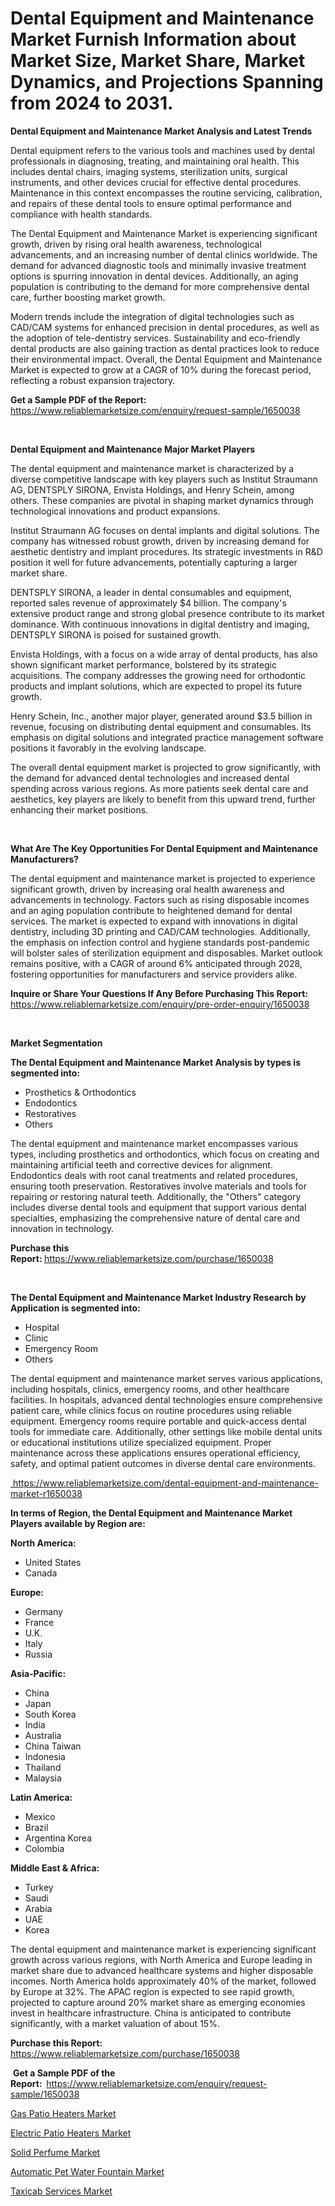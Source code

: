 <p><h1>Dental Equipment and Maintenance Market Furnish Information about Market Size, Market Share, Market Dynamics, and Projections Spanning from 2024 to 2031.</h1></p><p><strong>Dental Equipment and Maintenance Market Analysis and Latest Trends</strong></p>
<p><p>Dental equipment refers to the various tools and machines used by dental professionals in diagnosing, treating, and maintaining oral health. This includes dental chairs, imaging systems, sterilization units, surgical instruments, and other devices crucial for effective dental procedures. Maintenance in this context encompasses the routine servicing, calibration, and repairs of these dental tools to ensure optimal performance and compliance with health standards.</p><p>The Dental Equipment and Maintenance Market is experiencing significant growth, driven by rising oral health awareness, technological advancements, and an increasing number of dental clinics worldwide. The demand for advanced diagnostic tools and minimally invasive treatment options is spurring innovation in dental devices. Additionally, an aging population is contributing to the demand for more comprehensive dental care, further boosting market growth.</p><p>Modern trends include the integration of digital technologies such as CAD/CAM systems for enhanced precision in dental procedures, as well as the adoption of tele-dentistry services. Sustainability and eco-friendly dental products are also gaining traction as dental practices look to reduce their environmental impact. Overall, the Dental Equipment and Maintenance Market is expected to grow at a CAGR of 10% during the forecast period, reflecting a robust expansion trajectory.</p></p>
<p><strong>Get a Sample PDF of the Report:&nbsp;</strong> <a href="https://www.reliablemarketsize.com/enquiry/request-sample/1650038?utm_campaign=1103&utm_medium=2&utm_source=Github&utm_content=ia&utm_term=26092024&utm_id=dental-equipment-and-maintenance">https://www.reliablemarketsize.com/enquiry/request-sample/1650038</a></p>
<p>&nbsp;</p>
<p><strong>Dental Equipment and Maintenance Major Market Players</strong></p>
<p><p>The dental equipment and maintenance market is characterized by a diverse competitive landscape with key players such as Institut Straumann AG, DENTSPLY SIRONA, Envista Holdings, and Henry Schein, among others. These companies are pivotal in shaping market dynamics through technological innovations and product expansions.</p><p>Institut Straumann AG focuses on dental implants and digital solutions. The company has witnessed robust growth, driven by increasing demand for aesthetic dentistry and implant procedures. Its strategic investments in R&D position it well for future advancements, potentially capturing a larger market share.</p><p>DENTSPLY SIRONA, a leader in dental consumables and equipment, reported sales revenue of approximately $4 billion. The company's extensive product range and strong global presence contribute to its market dominance. With continuous innovations in digital dentistry and imaging, DENTSPLY SIRONA is poised for sustained growth.</p><p>Envista Holdings, with a focus on a wide array of dental products, has also shown significant market performance, bolstered by its strategic acquisitions. The company addresses the growing need for orthodontic products and implant solutions, which are expected to propel its future growth.</p><p>Henry Schein, Inc., another major player, generated around $3.5 billion in revenue, focusing on distributing dental equipment and consumables. Its emphasis on digital solutions and integrated practice management software positions it favorably in the evolving landscape.</p><p>The overall dental equipment market is projected to grow significantly, with the demand for advanced dental technologies and increased dental spending across various regions. As more patients seek dental care and aesthetics, key players are likely to benefit from this upward trend, further enhancing their market positions.</p></p>
<p>&nbsp;</p>
<p><strong>What Are The Key Opportunities For Dental Equipment and Maintenance Manufacturers?</strong></p>
<p><p>The dental equipment and maintenance market is projected to experience significant growth, driven by increasing oral health awareness and advancements in technology. Factors such as rising disposable incomes and an aging population contribute to heightened demand for dental services. The market is expected to expand with innovations in digital dentistry, including 3D printing and CAD/CAM technologies. Additionally, the emphasis on infection control and hygiene standards post-pandemic will bolster sales of sterilization equipment and disposables. Market outlook remains positive, with a CAGR of around 6% anticipated through 2028, fostering opportunities for manufacturers and service providers alike.</p></p>
<p><strong>Inquire or Share Your Questions If Any Before Purchasing This Report:</strong> <a href="https://www.reliablemarketsize.com/enquiry/pre-order-enquiry/1650038?utm_campaign=1103&utm_medium=2&utm_source=Github&utm_content=ia&utm_term=26092024&utm_id=dental-equipment-and-maintenance">https://www.reliablemarketsize.com/enquiry/pre-order-enquiry/1650038</a></p>
<p>&nbsp;</p>
<p><strong>Market Segmentation</strong></p>
<p><strong>The Dental Equipment and Maintenance Market Analysis by types is segmented into:</strong></p>
<p><ul><li>Prosthetics & Orthodontics</li><li>Endodontics</li><li>Restoratives</li><li>Others</li></ul></p>
<p><p>The dental equipment and maintenance market encompasses various types, including prosthetics and orthodontics, which focus on creating and maintaining artificial teeth and corrective devices for alignment. Endodontics deals with root canal treatments and related procedures, ensuring tooth preservation. Restoratives involve materials and tools for repairing or restoring natural teeth. Additionally, the "Others" category includes diverse dental tools and equipment that support various dental specialties, emphasizing the comprehensive nature of dental care and innovation in technology.</p></p>
<p><strong>Purchase this Report:&nbsp;</strong><a href="https://www.reliablemarketsize.com/purchase/1650038?utm_campaign=1103&utm_medium=2&utm_source=Github&utm_content=ia&utm_term=26092024&utm_id=dental-equipment-and-maintenance">https://www.reliablemarketsize.com/purchase/1650038</a></p>
<p>&nbsp;</p>
<p><strong>The Dental Equipment and Maintenance Market Industry Research by Application is segmented into:</strong></p>
<p><ul><li>Hospital</li><li>Clinic</li><li>Emergency Room</li><li>Others</li></ul></p>
<p><p>The dental equipment and maintenance market serves various applications, including hospitals, clinics, emergency rooms, and other healthcare facilities. In hospitals, advanced dental technologies ensure comprehensive patient care, while clinics focus on routine procedures using reliable equipment. Emergency rooms require portable and quick-access dental tools for immediate care. Additionally, other settings like mobile dental units or educational institutions utilize specialized equipment. Proper maintenance across these applications ensures operational efficiency, safety, and optimal patient outcomes in diverse dental care environments.</p></p>
<p><a href="https://www.reliablemarketsize.com/dental-equipment-and-maintenance-market-r1650038?utm_campaign=1103&utm_medium=2&utm_source=Github&utm_content=ia&utm_term=26092024&utm_id=dental-equipment-and-maintenance">&nbsp;https://www.reliablemarketsize.com/dental-equipment-and-maintenance-market-r1650038</a></p>
<p><strong>In terms of Region, the Dental Equipment and Maintenance Market Players available by Region are:</strong></p>
<p>
    <p> <strong> North America: </strong>
        <ul>
            <li>United States</li>
            <li>Canada</li>
        </ul>
        </p> 
    <p> <strong> Europe: </strong>
        <ul>
            <li>Germany</li>
            <li>France</li>
            <li>U.K.</li>
            <li>Italy</li>
            <li>Russia</li>
        </ul>
        </p> 
    <p> <strong> Asia-Pacific: </strong>
        <ul>
            <li>China</li>
            <li>Japan</li>
            <li>South Korea</li>
            <li>India</li>
            <li>Australia</li>
            <li>China Taiwan</li>
            <li>Indonesia</li>
            <li>Thailand</li>
            <li>Malaysia</li>
        </ul>
        </p> 
    <p> <strong> Latin America: </strong>
        <ul>
            <li>Mexico</li>
            <li>Brazil</li>
            <li>Argentina Korea</li>
            <li>Colombia</li>
        </ul>
        </p> 
    <p> <strong> Middle East & Africa: </strong>
        <ul>
            <li>Turkey</li>
            <li>Saudi</li>
            <li>Arabia</li>
            <li>UAE</li>
            <li>Korea</li>
        </ul>
    </p>
    </p>
<p><p>The dental equipment and maintenance market is experiencing significant growth across various regions, with North America and Europe leading in market share due to advanced healthcare systems and higher disposable incomes. North America holds approximately 40% of the market, followed by Europe at 32%. The APAC region is expected to see rapid growth, projected to capture around 20% market share as emerging economies invest in healthcare infrastructure. China is anticipated to contribute significantly, with a market valuation of about 15%.</p></p>
<p><strong>Purchase this Report: </strong><a href="https://www.reliablemarketsize.com/purchase/1650038?utm_campaign=1103&utm_medium=2&utm_source=Github&utm_content=ia&utm_term=26092024&utm_id=dental-equipment-and-maintenance">https://www.reliablemarketsize.com/purchase/1650038</a></p>
<p>&nbsp;<strong>Get a Sample PDF of the Report:&nbsp;&nbsp;</strong><a href="https://www.reliablemarketsize.com/enquiry/request-sample/1650038?utm_campaign=1103&utm_medium=2&utm_source=Github&utm_content=ia&utm_term=26092024&utm_id=dental-equipment-and-maintenance">https://www.reliablemarketsize.com/enquiry/request-sample/1650038</a></p>
<p><strong></strong></p>
<p><p><a href="https://www.linkedin.com/pulse/emerging-trends-gas-patio-heaters-market-global-outlook-hwcef?trackingId=GjDdr5PjRaeLMfzsQ%2B6LcQ%3D%3D&utm_campaign=1103&utm_medium=2&utm_source=Github&utm_content=ia&utm_term=26092024&utm_id=dental-equipment-and-maintenance">Gas Patio Heaters Market</a></p><p><a href="https://www.linkedin.com/pulse/future-insights-electric-patio-heaters-market-trends-regional-k89mf?trackingId=vyobDciST12OnTMIDshamQ%3D%3D&utm_campaign=1103&utm_medium=2&utm_source=Github&utm_content=ia&utm_term=26092024&utm_id=dental-equipment-and-maintenance">Electric Patio Heaters Market</a></p><p><a href="https://issuu.com/reportprime-2/docs/solid-perfume-market-size-2030.pptx_88f86a276bdc28?utm_campaign=1103&utm_medium=2&utm_source=Github&utm_content=ia&utm_term=26092024&utm_id=dental-equipment-and-maintenance">Solid Perfume Market</a></p><p><a href="https://issuu.com/reportprime-2/docs/automatic-pet-water-fountain-market_582b5c2662e752?utm_campaign=1103&utm_medium=2&utm_source=Github&utm_content=ia&utm_term=26092024&utm_id=dental-equipment-and-maintenance">Automatic Pet Water Fountain Market</a></p><p><a href="https://www.linkedin.com/pulse/taxicab-services-market-analysis-report-global-insights-region-a7hqf?trackingId=D9HHBwvsT3yCAv725lXMTA%3D%3D&utm_campaign=1103&utm_medium=2&utm_source=Github&utm_content=ia&utm_term=26092024&utm_id=dental-equipment-and-maintenance">Taxicab Services Market</a></p></p>